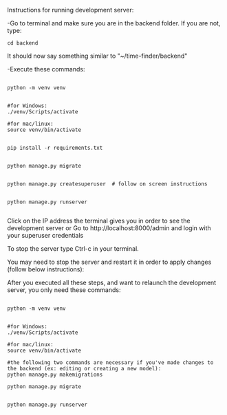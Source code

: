 Instructions for running development server:

-Go to terminal and make sure you are in the backend folder. If you are not, type:

```
cd backend
```

It should now say something similar to "~/time-finder/backend"

-Execute these commands:

```

python -m venv venv


#for Windows:
./venv/Scripts/activate

#for mac/linux:
source venv/bin/activate


pip install -r requirements.txt


python manage.py migrate


python manage.py createsuperuser  # follow on screen instructions
 

python manage.py runserver
 

```
Click on the IP address the terminal gives you in order to see the development server or Go to http://localhost:8000/admin and login with your superuser credentials

To stop the server type Ctrl-c in your terminal.

You may need to stop the server and restart it in order to apply changes (follow below instructions):

After you executed all these steps, and want to relaunch the development server, you only need these commands:

```

python -m venv venv


#for Windows:
./venv/Scripts/activate

#for mac/linux:
source venv/bin/activate

#the following two commands are necessary if you've made changes to the backend (ex: editing or creating a new model):
python manage.py makemigrations

python manage.py migrate


python manage.py runserver

```
